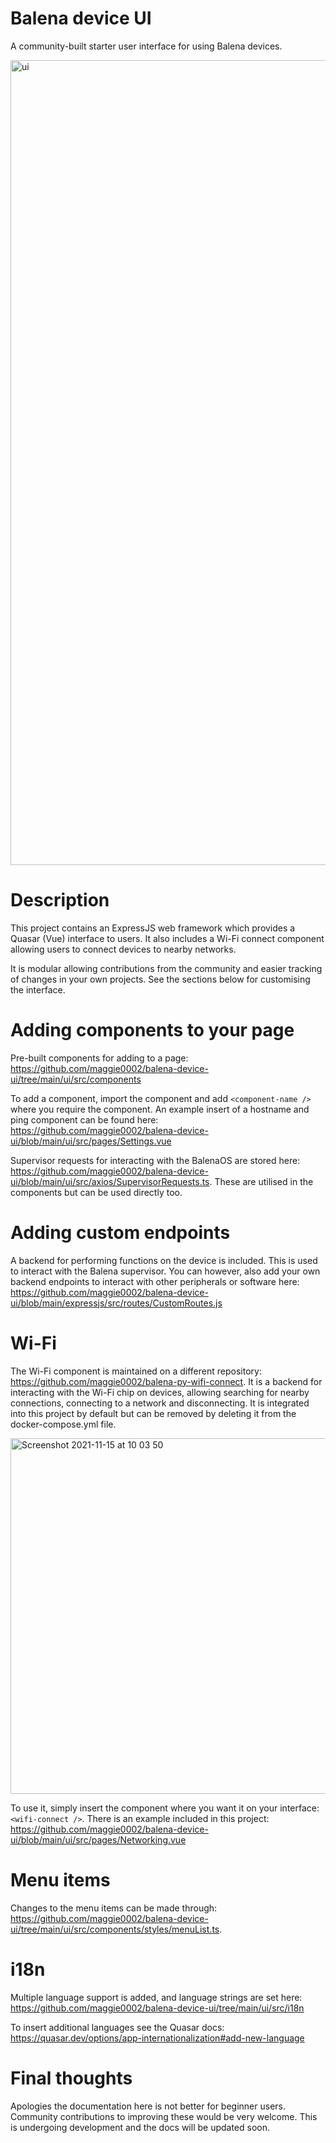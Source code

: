 # Balena device UI

A community-built starter user interface for using Balena devices.

<img width="1288" alt="ui" src="https://user-images.githubusercontent.com/64841595/154854103-2e37d96a-81ab-4fc4-aa28-faefff4d5188.png">

# Description

This project contains an ExpressJS web framework which provides a Quasar (Vue) interface to users. It also includes a Wi-Fi connect component allowing users to connect devices to nearby networks.

It is modular allowing contributions from the community and easier tracking of changes in your own projects. See the sections below for customising the interface.

# Adding components to your page

Pre-built components for adding to a page: https://github.com/maggie0002/balena-device-ui/tree/main/ui/src/components

To add a component, import the component and add `<component-name />` where you require the component. An example insert of a hostname and ping component can be found here: https://github.com/maggie0002/balena-device-ui/blob/main/ui/src/pages/Settings.vue

Supervisor requests for interacting with the BalenaOS are stored here: https://github.com/maggie0002/balena-device-ui/blob/main/ui/src/axios/SupervisorRequests.ts. These are utilised in the components but can be used directly too.

# Adding custom endpoints

A backend for performing functions on the device is included. This is used to interact with the Balena supervisor. You can however, also add your own backend endpoints to interact with other peripherals or software here: https://github.com/maggie0002/balena-device-ui/blob/main/expressjs/src/routes/CustomRoutes.js

# Wi-Fi

The Wi-Fi component is maintained on a different repository: https://github.com/maggie0002/balena-py-wifi-connect. It is a backend for interacting with the Wi-Fi chip on devices, allowing searching for nearby connections, connecting to a network and disconnecting. It is integrated into this project by default but can be removed by deleting it from the docker-compose.yml file.

<img width="569" alt="Screenshot 2021-11-15 at 10 03 50" src="https://user-images.githubusercontent.com/64841595/141763447-534ddcd6-5939-4f14-970e-ccf8b7a106c6.png">

To use it, simply insert the component where you want it on your interface: `<wifi-connect />`. There is an example included in this project: https://github.com/maggie0002/balena-device-ui/blob/main/ui/src/pages/Networking.vue

# Menu items

Changes to the menu items can be made through: https://github.com/maggie0002/balena-device-ui/tree/main/ui/src/components/styles/menuList.ts.

# i18n

Multiple language support is added, and language strings are set here: https://github.com/maggie0002/balena-device-ui/tree/main/ui/src/i18n

To insert additional languages see the Quasar docs: https://quasar.dev/options/app-internationalization#add-new-language

# Final thoughts

Apologies the documentation here is not better for beginner users. Community contributions to improving these would be very welcome. This is undergoing development and the docs will be updated soon.
